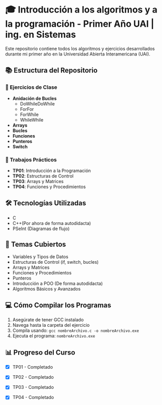 # 🎓 Introducción a los algoritmos y a la programación - Primer Año UAI | ing. en Sistemas

Este repositorio contiene todos los algoritmos y ejercicios desarrollados durante mi primer año en la Universidad Abierta Interamericana (UAI).

## 📚 Estructura del Repositorio

### 📂 Ejercicios de Clase
- **Anidación de Bucles**
  - DoWhileDoWhile
  - ForFor
  - ForWhile
  - WhileWhile
- **Arrays**
- **Bucles**
- **Funciones**
- **Punteros**
- **Switch**

### 📝 Trabajos Prácticos
- **TP01**: Introducción a la Programación
- **TP02**: Estructuras de Control
- **TP03**: Arrays y Matrices
- **TP04**: Funciones y Procedimientos

## 🛠️ Tecnologías Utilizadas
- C
- C++(Por ahora de forma autodidacta)
- PSeInt (Diagramas de flujo)

## 📌 Temas Cubiertos
- Variables y Tipos de Datos
- Estructuras de Control (if, switch, bucles)
- Arrays y Matrices
- Funciones y Procedimientos
- Punteros
- Introducción a POO (De forma autodidacta)
- Algoritmos Básicos y Avanzados

## 💻 Cómo Compilar los Programas
1. Asegúrate de tener GCC instalado
2. Navega hasta la carpeta del ejercicio
3. Compila usando: `gcc nombreArchivo.c -o nombreArchivo.exe`
4. Ejecuta el programa: `nombreArchivo.exe`

## 📊 Progreso del Curso
- [x] TP01 - Completado
- [x] TP02 - Completado
- [x] TP03 - Completado
- [x] TP04 - Completado

